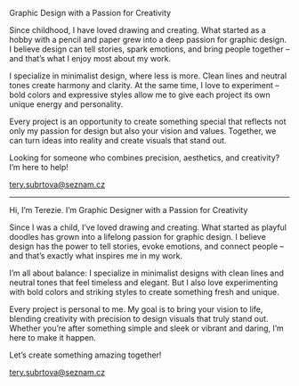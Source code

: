 Graphic Design with a Passion for Creativity

Since childhood, I have loved drawing and creating. What started as a hobby with a pencil and paper grew into a deep passion for graphic design. I believe design can tell stories, spark emotions, and bring people together – and that’s what I enjoy most about my work.

I specialize in minimalist design, where less is more. Clean lines and neutral tones create harmony and clarity. At the same time, I love to experiment – bold colors and expressive styles allow me to give each project its own unique energy and personality.

Every project is an opportunity to create something special that reflects not only my passion for design but also your vision and values. Together, we can turn ideas into reality and create visuals that stand out.

Looking for someone who combines precision, aesthetics, and creativity? I’m here to help!

tery.subrtova@seznam.cz

---------

Hi, I’m Terezie. I’m Graphic Designer with a Passion for Creativity

Since I was a child, I’ve loved drawing and creating. What started as playful doodles has grown into a lifelong passion for graphic design. I believe design has the power to tell stories, evoke emotions, and connect people – and that’s exactly what inspires me in my work.

I’m all about balance: I specialize in minimalist designs with clean lines and neutral tones that feel timeless and elegant. But I also love experimenting with bold colors and striking styles to create something fresh and unique.

Every project is personal to me. My goal is to bring your vision to life, blending creativity with precision to design visuals that truly stand out. Whether you’re after something simple and sleek or vibrant and daring, I’m here to make it happen.

Let’s create something amazing together!

tery.subrtova@seznam.cz
